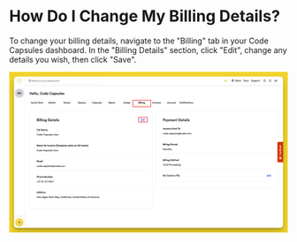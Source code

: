 # How Do I Change My Billing Details?

To change your billing details, navigate to the "Billing" tab in your Code Capsules dashboard. In the "Billing Details" section, click "Edit", change any details you wish, then click "Save".

![Edit Billing Details](../.gitbook/assets/platform/billing/change-billing-details.png)

